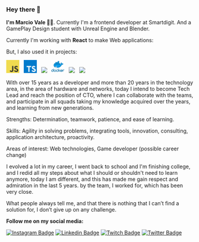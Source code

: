 ### Hey there 👋

**I'm Marcio Vale 👨‍🚀**. Currently I'm a frontend developer at Smartdigit.
And a GamePlay Design student with Unreal Engine and Blender.

Currently I'm working with **React** to make Web applications:

But, I also used it in projects: 

<p>
<img src="https://raw.githubusercontent.com/github/explore/80688e429a7d4ef2fca1e82350fe8e3517d3494d/topics/javascript/javascript.png" height="35px"/>
&nbsp;  
<img src="https://raw.githubusercontent.com/github/explore/80688e429a7d4ef2fca1e82350fe8e3517d3494d/topics/typescript/typescript.png" height="35px"/>
&nbsp;
<img src="https://appmasters.io/static/react-47ce6e77f039020ee2e76a10c1e988e9.png" height="35px"/> 
&nbsp;
<img src="https://raw.githubusercontent.com/github/explore/80688e429a7d4ef2fca1e82350fe8e3517d3494d/topics/docker/docker.png" height="35px"/>
&nbsp;
<img src="https://www.mysql.com/common/logos/logo-mysql-170x115.png" height="35px"/>
&nbsp;
<img src="https://img.icons8.com/color/452/mongodb.png" height="35px"/>
</p>

With over 15 years as a developer and more than 20 years in the technology area, in the area of ​​hardware and networks, today I intend to become Tech Lead and reach the position of CTO, where I can collaborate with the teams, and participate in all squads taking my knowledge acquired over the years, and learning from new generations.

Strengths: Determination, teamwork, patience, and ease of learning.

Skills: Agility in solving problems, integrating tools, innovation, consulting, application architecture, proactivity.

Areas of interest: Web technologies, Game developer (possible career change)

I evolved a lot in my career, I went back to school and I'm finishing college, and I redid all my steps about what I should or shouldn't need to learn anymore, today I am different, and this has made me gain respect and admiration in the last 5 years. by the team, I worked for, which has been very close.

What people always tell me, and that there is nothing that I can’t find a solution for, I don’t give up on any challenge.


**Follow me on my social media:**

[![Instagram Badge](https://img.shields.io/badge/-Instagram-6633cc?style=flat-square&labelColor=6633cc&logo=instagram&logoColor=white&link=https://www.instagram.com/mac3designer/)](https://www.instagram.com/mac3designer/) 
[![Linkedin Badge](https://img.shields.io/badge/-Linkedin-6633cc?style=flat-square&logo=Linkedin&logoColor=white&link=https://www.linkedin.com/in/marciocamello/)](https://www.linkedin.com/in/marciocamello/) 
[![Twitch Badge](https://img.shields.io/badge/-Twitch-6633cc?style=flat-square&logo=Twitch&logoColor=white&link=https://www.twitch.tv/vovozeraa)](https://www.twitch.tv/vovozeraa) 
[![Twitter Badge](https://img.shields.io/badge/-Twitter-6633cc?style=flat-square&logo=Twitter&logoColor=white&link=https://twitter.com/marciocamello)](https://twitter.com/marciocamello) 
